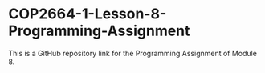 # COP2664-1-Lesson-8-Programming-Assignment
This is a GitHub repository link for the Programming Assignment of Module 8.
